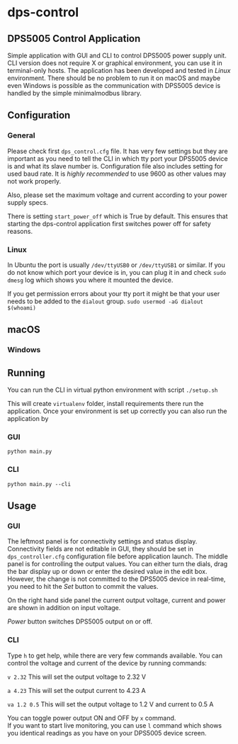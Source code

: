 # dps-control
## DPS5005 Control Application

Simple application with GUI and CLI to control DPS5005 power supply unit. CLI version does not require X or graphical 
environment, you can use it in terminal-only hosts. The application has been developed and tested in *Linux* environment.
There should be no problem to run it on macOS and maybe even Windows is possible as the communication with DPS5005
device is handled by the simple minimalmodbus library.

## Configuration
### General
Please check first `dps_control.cfg` file. It has very few settings but they are important as you need to tell the 
CLI in which tty port your DPS5005 device is and what its slave number is.  Configuration file also includes setting for used 
baud rate. It is *highly recommended* to use 9600 as other values may not work properly.

Also, please set the maximum voltage and current according to your power supply specs.

There is setting `start_power_off` which is True by default. This ensures that starting the dps-control application
first switches power off for safety reasons.

### Linux
In Ubuntu the port is usually `/dev/ttyUSB0`
or `/dev/ttyUSB1` or similar. If you do not know which port your device is in, you can plug it in and 
check `sudo dmesg` log which shows you where it mounted the device.

If you get permission errors about your tty port it might be that your user needs to be added to the `dialout` group.
`sudo usermod -aG dialout $(whoami)`

## macOS

### Windows

## Running

You can run the CLI in virtual python environment with script `./setup.sh`

This will create `virtualenv` folder, install requirements there run the application. Once your environment is
set up correctly you can also run the application by

### GUI

`python main.py`

### CLI

`python main.py --cli`

## Usage

### GUI

The leftmost panel is for connectivity settings and status display. Connectivity fields are not editable in GUI, they 
should be set in `dps_controller.cfg` configuration file before application launch. The middle panel is for controlling
the output values. You can either turn the dials, drag the bar display up or down or enter the desired value in
the edit box. However, the change is not committed to the DPS5005 device in real-time, you need to hit the *Set* button
to commit the values.

On the right hand side panel the current output voltage, current and power are shown in addition on input voltage.

*Power* button switches DPS5005 output on or off. 

### CLI

Type `h` to get help, while there are very few commands available. You can control the voltage and current of the 
device by running commands:

`v 2.32` This will set the output voltage to 2.32 V

`a 4.23` This will set the output current to 4.23 A

`va 1.2 0.5` This will set the output voltage to 1.2 V and current to 0.5 A
 
You can toggle power output ON and OFF by `x` command.  
If you want to start live monitoring, you can use `l` command 
which shows you identical readings as you have on your DPS5005 device screen.

